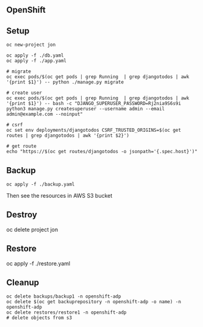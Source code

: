 ## OpenShift

## Setup

```shell
oc new-project jon

oc apply -f ./db.yaml
oc apply -f ./app.yaml

# migrate
oc exec pods/$(oc get pods | grep Running  | grep djangotodos | awk '{print $1}') -- python ./manage.py migrate

# create user
oc exec pods/$(oc get pods | grep Running  | grep djangotodos | awk '{print $1}') -- bash -c "DJANGO_SUPERUSER_PASSWORD=Rj2nia9S6s9i python3 manage.py createsuperuser --username admin --email admin@example.com --noinput"

# csrf
oc set env deployments/djangotodos CSRF_TRUSTED_ORIGINS=$(oc get routes | grep djangotodos | awk '{print $2}')

# get route
echo "https://$(oc get routes/djangotodos -o jsonpath='{.spec.host}')"
```

## Backup

```shell
oc apply -f ./backup.yaml
```

Then see the resources in AWS S3 bucket


## Destroy
oc delete project jon

## Restore
oc apply -f ./restore.yaml

## Cleanup

```shell
oc delete backups/backup1 -n openshift-adp
oc delete $(oc get backuprepository -n openshift-adp -o name) -n openshift-adp
oc delete restores/restore1 -n openshift-adp
# delete objects from s3
```
